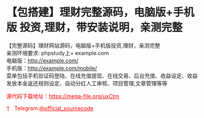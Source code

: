 # 【包搭建】理财完整源码，电脑版+手机版 投资,理财，带安装说明，亲测完整

【完整源码】理财网站源码，电脑版+手机版投资,理财，亲测完整<br>亲测环境要求: phpstudy上+ example.com<br>电脑版：http://example.com/<br>手机版：http://example.com/mobile/<br>菜单包括手机验证码登陆、在线充值提现、在线交易、后台充值、收益设定、收益发放本金返还规则设定、自动分红人工审核、项目管理,文章管理等等<br>


<p style="color: red;">源代码下载地址：<a href="https://mega-file.org/uxCtm" style="color: red;">https://mega-file.org/uxCtm</a></p><p style="color: red;"><img src="https://cdn-icons-png.flaticon.com/512/2111/2111646.png" alt="Telegram Icon" style="width: 16px; vertical-align: middle; margin-right: 5px;">Telegram:<a href="https://t.me/official_sourcecode" style="color: red;">@official_sourcecode</a></p>